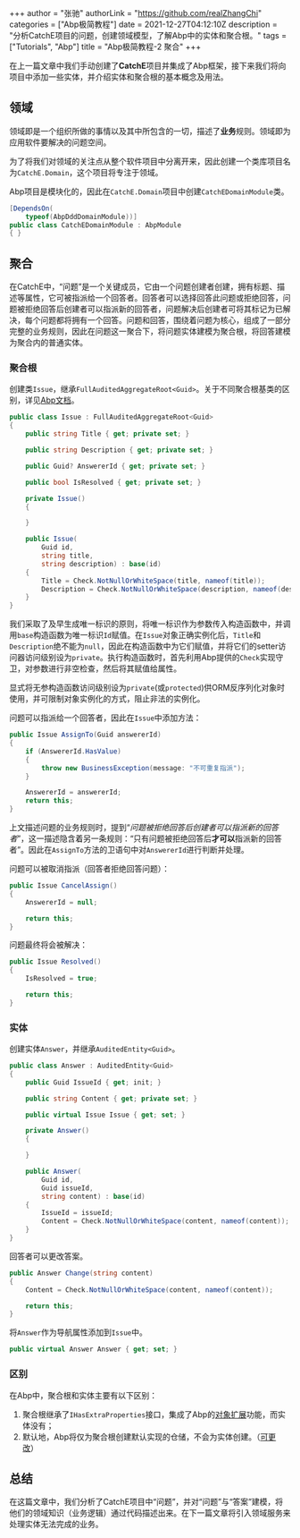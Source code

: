 +++
author = "张驰"
authorLink = "https://github.com/realZhangChi"
categories = ["Abp极简教程"]
date = 2021-12-27T04:12:10Z
description = "分析CatchE项目的问题，创建领域模型，了解Abp中的实体和聚合根。"
tags = ["Tutorials", "Abp"]
title = "Abp极简教程-2 聚合"
+++

在上一篇文章中我们手动创建了**CatchE**项目并集成了Abp框架，接下来我们将向项目中添加一些实体，并介绍实体和聚合根的基本概念及用法。

## 领域

领域即是一个组织所做的事情以及其中所包含的一切，描述了**业务**规则。领域即为应用软件要解决的问题空间。

为了将我们对领域的关注点从整个软件项目中分离开来，因此创建一个类库项目名为`CatchE.Domain`，这个项目将专注于领域。

Abp项目是模块化的，因此在`CatchE.Domain`项目中创建`CatchEDomainModule`类。

```C#
[DependsOn(
    typeof(AbpDddDomainModule))]
public class CatchEDomainModule : AbpModule
{ }
```

## 聚合

在CatchE中，“问题”是一个关键成员，它由一个问题创建者创建，拥有标题、描述等属性，它可被指派给一个回答者。回答者可以选择回答此问题或拒绝回答，问题被拒绝回答后创建者可以指派新的回答者，问题解决后创建者可将其标记为已解决，每个问题都将拥有一个回答。问题和回答，围绕着问题为核心，组成了一部分完整的业务规则，因此在问题这一聚合下，将问题实体建模为聚合根，将回答建模为聚合内的普通实体。

### 聚合根

创建类`Issue`，继承`FullAuditedAggregateRoot<Guid>`。关于不同聚合根基类的区别，详见[Abp文档](https://docs.abp.io/en/abp/latest/Entities#base-classes-interfaces-for-audit-properties)。

```C#
public class Issue : FullAuditedAggregateRoot<Guid>
{
    public string Title { get; private set; }

    public string Description { get; private set; }

    public Guid? AnswererId { get; private set; }

    public bool IsResolved { get; private set; }

    private Issue()
    {

    }

    public Issue(
        Guid id,
        string title,
        string description) : base(id)
    {
        Title = Check.NotNullOrWhiteSpace(title, nameof(title));
        Description = Check.NotNullOrWhiteSpace(description, nameof(description));
    }
}
```

我们采取了及早生成唯一标识的原则，将唯一标识作为参数传入构造函数中，并调用`base`构造函数为唯一标识`Id`赋值。在`Issue`对象正确实例化后，`Title`和`Description`绝不能为`null`，因此在构造函数中为它们赋值，并将它们的setter访问器访问级别设为`private`。执行构造函数时，首先利用Abp提供的`Check`实现守卫，对参数进行非空检查，然后将其赋值给属性。

显式将无参构造函数访问级别设为`private`(或`protected`)供ORM反序列化对象时使用，并可限制对象实例化的方式，阻止非法的实例化。

问题可以指派给一个回答者，因此在`Issue`中添加方法：

```C#
public Issue AssignTo(Guid answererId)
{
    if (AnswererId.HasValue)
    {
        throw new BusinessException(message: "不可重复指派");
    }

    AnswererId = answererId;
    return this;
}
```

上文描述问题的业务规则时，提到“*问题被拒绝回答后创建者可以指派新的回答者*”，这一描述隐含着另一条规则：“只有问题被拒绝回答后**才可以**指派新的回答者”。因此在`AssignTo`方法的卫语句中对`AnswererId`进行判断并处理。

问题可以被取消指派（回答者拒绝回答问题）：

```C#
public Issue CancelAssign()
{
    AnswererId = null;

    return this;
}
```

问题最终将会被解决：

```C#
public Issue Resolved()
{
    IsResolved = true;

    return this;
}
```

### 实体

创建实体`Answer`，并继承`AuditedEntity<Guid>`。

```C#
public class Answer : AuditedEntity<Guid>
{
    public Guid IssueId { get; init; }

    public string Content { get; private set; }

    public virtual Issue Issue { get; set; }

    private Answer()
    {

    }

    public Answer(
        Guid id,
        Guid issueId,
        string content) : base(id)
    {
        IssueId = issueId;
        Content = Check.NotNullOrWhiteSpace(content, nameof(content));
    }
}
```

回答者可以更改答案。

```C#
public Answer Change(string content)
{
    Content = Check.NotNullOrWhiteSpace(content, nameof(content));

    return this;
}
```

将`Answer`作为导航属性添加到`Issue`中。

```C#
public virtual Answer Answer { get; set; }
```

### 区别

在Abp中，聚合根和实体主要有以下区别：

1. 聚合根继承了`IHasExtraProperties`接口，集成了Abp的[对象扩展](https://docs.abp.io/en/abp/latest/Object-Extensions)功能，而实体没有；
2. 默认地，Abp将仅为聚合根创建默认实现的仓储，不会为实体创建。（[可更改](https://docs.abp.io/en/abp/latest/Entities#aggregateroot-class)）

## 总结

在这篇文章中，我们分析了CatchE项目中“问题”，并对“问题”与“答案”建模，将他们的领域知识（业务逻辑）通过代码描述出来。在下一篇文章将引入领域服务来处理实体无法完成的业务。
